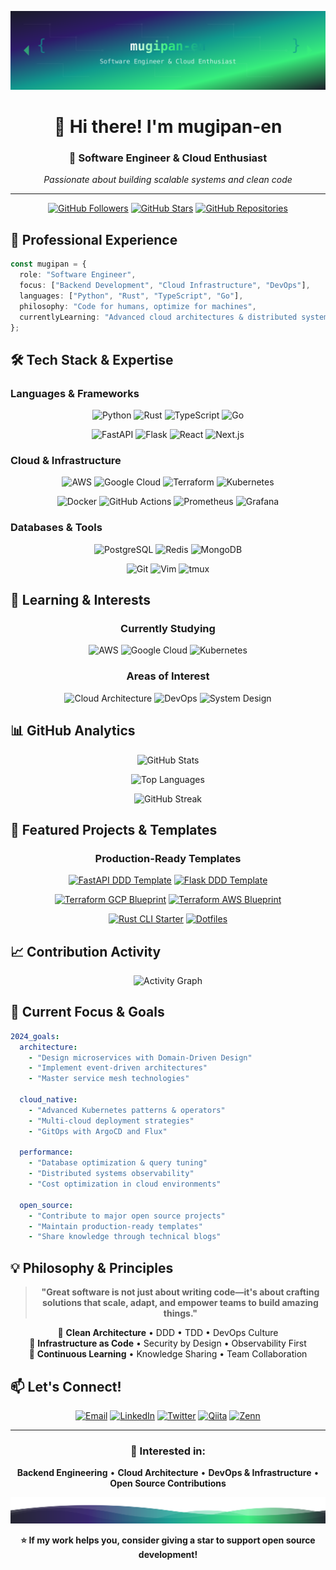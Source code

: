 <div align="center">
  
![Header Banner](./assets/header-banner.svg)

# 👋 Hi there! I'm **mugipan-en**

### 🚀 Software Engineer & Cloud Enthusiast
*Passionate about building scalable systems and clean code*

---

[![GitHub Followers](https://img.shields.io/github/followers/mugipan-en?style=flat-square&color=0891b2&labelColor=1c1917)](https://github.com/mugipan-en?tab=followers)
[![GitHub Stars](https://img.shields.io/github/stars/mugipan-en?affiliations=OWNER&style=flat-square&color=0891b2&labelColor=1c1917)](https://github.com/mugipan-en?tab=repositories)
[![GitHub Repositories](https://img.shields.io/badge/dynamic/json?logo=github&label=Repositories&query=%24.public_repos&url=https%3A%2F%2Fapi.github.com%2Fusers%2Fmugipan-en&style=flat-square&color=0891b2&labelColor=1c1917)](https://github.com/mugipan-en?tab=repositories)

</div>

## 💼 Professional Experience

```typescript
const mugipan = {
  role: "Software Engineer",
  focus: ["Backend Development", "Cloud Infrastructure", "DevOps"],
  languages: ["Python", "Rust", "TypeScript", "Go"],
  philosophy: "Code for humans, optimize for machines",
  currentlyLearning: "Advanced cloud architectures & distributed systems"
};
```

## 🛠️ Tech Stack & Expertise

### **Languages & Frameworks**
<div align="center">

![Python](https://img.shields.io/badge/Python-3776AB?style=for-the-badge&logo=python&logoColor=white)
![Rust](https://img.shields.io/badge/Rust-000000?style=for-the-badge&logo=rust&logoColor=white)
![TypeScript](https://img.shields.io/badge/TypeScript-007ACC?style=for-the-badge&logo=typescript&logoColor=white)
![Go](https://img.shields.io/badge/Go-00ADD8?style=for-the-badge&logo=go&logoColor=white)

![FastAPI](https://img.shields.io/badge/FastAPI-009688?style=for-the-badge&logo=fastapi&logoColor=white)
![Flask](https://img.shields.io/badge/Flask-000000?style=for-the-badge&logo=flask&logoColor=white)
![React](https://img.shields.io/badge/React-20232A?style=for-the-badge&logo=react&logoColor=61DAFB)
![Next.js](https://img.shields.io/badge/Next.js-000000?style=for-the-badge&logo=nextdotjs&logoColor=white)

</div>

### **Cloud & Infrastructure**
<div align="center">

![AWS](https://img.shields.io/badge/AWS-232F3E?style=for-the-badge&logo=amazon-aws&logoColor=white)
![Google Cloud](https://img.shields.io/badge/Google_Cloud-4285F4?style=for-the-badge&logo=google-cloud&logoColor=white)
![Terraform](https://img.shields.io/badge/Terraform-623CE4?style=for-the-badge&logo=terraform&logoColor=white)
![Kubernetes](https://img.shields.io/badge/Kubernetes-326CE5?style=for-the-badge&logo=kubernetes&logoColor=white)

![Docker](https://img.shields.io/badge/Docker-2496ED?style=for-the-badge&logo=docker&logoColor=white)
![GitHub Actions](https://img.shields.io/badge/GitHub_Actions-2088FF?style=for-the-badge&logo=github-actions&logoColor=white)
![Prometheus](https://img.shields.io/badge/Prometheus-E6522C?style=for-the-badge&logo=prometheus&logoColor=white)
![Grafana](https://img.shields.io/badge/Grafana-F46800?style=for-the-badge&logo=grafana&logoColor=white)

</div>

### **Databases & Tools**
<div align="center">

![PostgreSQL](https://img.shields.io/badge/PostgreSQL-316192?style=for-the-badge&logo=postgresql&logoColor=white)
![Redis](https://img.shields.io/badge/Redis-DC382D?style=for-the-badge&logo=redis&logoColor=white)
![MongoDB](https://img.shields.io/badge/MongoDB-4EA94B?style=for-the-badge&logo=mongodb&logoColor=white)

![Git](https://img.shields.io/badge/Git-F05032?style=for-the-badge&logo=git&logoColor=white)
![Vim](https://img.shields.io/badge/Vim-019733?style=for-the-badge&logo=vim&logoColor=white)
![tmux](https://img.shields.io/badge/tmux-1BB91F?style=for-the-badge&logo=tmux&logoColor=white)

</div>

## 🎯 Learning & Interests

<div align="center">

### **Currently Studying**
![AWS](https://img.shields.io/badge/AWS-Learning-FF9900?style=for-the-badge&logo=amazon-aws&logoColor=white)
![Google Cloud](https://img.shields.io/badge/Google_Cloud-Learning-4285F4?style=for-the-badge&logo=google-cloud&logoColor=white)
![Kubernetes](https://img.shields.io/badge/Kubernetes-Learning-326CE5?style=for-the-badge&logo=kubernetes&logoColor=white)

### **Areas of Interest**
![Cloud Architecture](https://img.shields.io/badge/Cloud-Architecture-blue?style=for-the-badge&logo=cloud&logoColor=white)
![DevOps](https://img.shields.io/badge/DevOps-Culture-green?style=for-the-badge&logo=devops&logoColor=white)
![System Design](https://img.shields.io/badge/System-Design-purple?style=for-the-badge&logo=blueprint&logoColor=white)

</div>

## 📊 GitHub Analytics

<div align="center">
  
![GitHub Stats](https://github-readme-stats.vercel.app/api?username=mugipan-en&show_icons=true&theme=tokyonight&hide_border=true&count_private=true&include_all_commits=true)

![Top Languages](https://github-readme-stats.vercel.app/api/top-langs/?username=mugipan-en&layout=compact&theme=tokyonight&hide_border=true&langs_count=8)

![GitHub Streak](https://github-readme-streak-stats.herokuapp.com/?user=mugipan-en&theme=tokyonight&hide_border=true)

</div>

## 🚀 Featured Projects & Templates

<div align="center">

### **Production-Ready Templates**

[![FastAPI DDD Template](https://github-readme-stats.vercel.app/api/pin/?username=mugipan-en&repo=fastapi-ddd-template&theme=tokyonight&hide_border=true)](https://github.com/mugipan-en/fastapi-ddd-template)
[![Flask DDD Template](https://github-readme-stats.vercel.app/api/pin/?username=mugipan-en&repo=flask-ddd-template&theme=tokyonight&hide_border=true)](https://github.com/mugipan-en/flask-ddd-template)

[![Terraform GCP Blueprint](https://github-readme-stats.vercel.app/api/pin/?username=mugipan-en&repo=terraform-gcp-blueprint&theme=tokyonight&hide_border=true)](https://github.com/mugipan-en/terraform-gcp-blueprint)
[![Terraform AWS Blueprint](https://github-readme-stats.vercel.app/api/pin/?username=mugipan-en&repo=terraform-aws-blueprint&theme=tokyonight&hide_border=true)](https://github.com/mugipan-en/terraform-aws-blueprint)

[![Rust CLI Starter](https://github-readme-stats.vercel.app/api/pin/?username=mugipan-en&repo=rust-cli-starter&theme=tokyonight&hide_border=true)](https://github.com/mugipan-en/rust-cli-starter)
[![Dotfiles](https://github-readme-stats.vercel.app/api/pin/?username=mugipan-en&repo=dotfiles&theme=tokyonight&hide_border=true)](https://github.com/mugipan-en/dotfiles)

</div>

## 📈 Contribution Activity

<div align="center">

![Activity Graph](https://github-readme-activity-graph.vercel.app/graph?username=mugipan-en&theme=tokyo-night&hide_border=true&area=true)

</div>

## 🎯 Current Focus & Goals

```yaml
2024_goals:
  architecture:
    - "Design microservices with Domain-Driven Design"
    - "Implement event-driven architectures"
    - "Master service mesh technologies"
  
  cloud_native:
    - "Advanced Kubernetes patterns & operators"
    - "Multi-cloud deployment strategies"
    - "GitOps with ArgoCD and Flux"
  
  performance:
    - "Database optimization & query tuning"
    - "Distributed systems observability"
    - "Cost optimization in cloud environments"
  
  open_source:
    - "Contribute to major open source projects"
    - "Maintain production-ready templates"
    - "Share knowledge through technical blogs"
```

## 💡 Philosophy & Principles

<div align="center">

> **"Great software is not just about writing code—it's about crafting solutions that scale, adapt, and empower teams to build amazing things."**

🔹 **Clean Architecture** • DDD • TDD • DevOps Culture  
🔹 **Infrastructure as Code** • Security by Design • Observability First  
🔹 **Continuous Learning** • Knowledge Sharing • Team Collaboration  

</div>

## 📫 Let's Connect!

<div align="center">

[![Email](https://img.shields.io/badge/Email-D14836?style=for-the-badge&logo=gmail&logoColor=white)](mailto:mugipan.en@example.com)
[![LinkedIn](https://img.shields.io/badge/LinkedIn-0077B5?style=for-the-badge&logo=linkedin&logoColor=white)](https://linkedin.com/in/mugipan-en)
[![Twitter](https://img.shields.io/badge/Twitter-1DA1F2?style=for-the-badge&logo=twitter&logoColor=white)](https://twitter.com/mugipan_en)
[![Qiita](https://img.shields.io/badge/Qiita-55C500?style=for-the-badge&logo=qiita&logoColor=white)](https://qiita.com/mugipan_en)
[![Zenn](https://img.shields.io/badge/Zenn-3EA8FF?style=for-the-badge&logo=zenn&logoColor=white)](https://zenn.dev/mugipan_en)

</div>

---

<div align="center">

### 💼 Interested in:
**Backend Engineering** • **Cloud Architecture** • **DevOps & Infrastructure** • **Open Source Contributions**

![Footer Wave](./assets/footer-wave.svg)

**⭐ If my work helps you, consider giving a star to support open source development!**

</div>